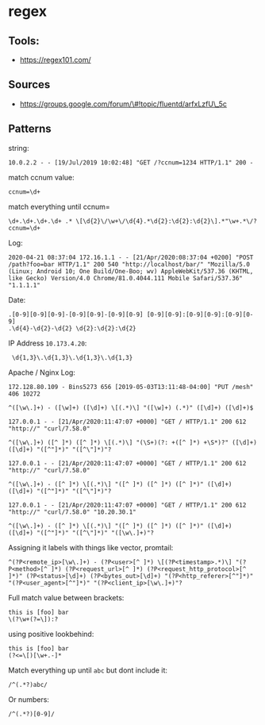 regex
=====

Tools:
------

-   https://regex101.com/

Sources
-------

-   https://groups.google.com/forum/\#!topic/fluentd/arfxLzfU\_5c

Patterns
--------

string:

    10.0.2.2 - - [19/Jul/2019 10:02:48] "GET /?ccnum=1234 HTTP/1.1" 200 -

match ccnum value:

    ccnum=\d+

match everything until ccnum=

    \d+.\d+.\d+.\d+ .* \[\d{2}\/\w+\/\d{4}.*\d{2}:\d{2}:\d{2}\].*"\w+.*\/?ccnum=\d+

Log:

    2020-04-21 08:37:04 172.16.1.1 - - [21/Apr/2020:08:37:04 +0200] "POST /path?foo=bar HTTP/1.1" 200 540 "http://localhost/bar/" "Mozilla/5.0 (Linux; Android 10; One Build/One-Boo; wv) AppleWebKit/537.36 (KHTML, like Gecko) Version/4.0 Chrome/81.0.4044.111 Mobile Safari/537.36" "1.1.1.1"

Date:

    .[0-9][0-9][0-9]-[0-9][0-9]-[0-9][0-9] [0-9][0-9]:[0-9][0-9]:[0-9][0-9]
    .\d{4}-\d{2}-\d{2} \d{2}:\d{2}:\d{2}

IP Address `10.173.4.20`:

     \d{1,3}\.\d{1,3}\.\d{1,3}\.\d{1,3}

Apache / Nginx Log:

    172.128.80.109 - Bins5273 656 [2019-05-03T13:11:48-04:00] "PUT /mesh" 406 10272

    ^([\w\.]+) - ([\w]+) ([\d]+) \[(.*)\] "([\w]+) (.*)" ([\d]+) ([\d]+)$

    127.0.0.1 - - [21/Apr/2020:11:47:07 +0000] "GET / HTTP/1.1" 200 612 "http://" "curl/7.58.0"

    ^([\w\.]+) ([^ ]*) ([^ ]*) \[(.*)\] "(\S+)(?: +([^ ]*) +\S*)?" ([\d]+) ([\d]+) "([^"]*)" "([^\"]*)"?

    127.0.0.1 - - [21/Apr/2020:11:47:07 +0000] "GET / HTTP/1.1" 200 612 "http://" "curl/7.58.0"

    ^([\w\.]+) - ([^ ]*) \[(.*)\] "([^ ]*) ([^ ]*) ([^ ]*)" ([\d]+) ([\d]+) "([^"]*)" "([^\"]*)"?

    127.0.0.1 - - [21/Apr/2020:11:47:07 +0000] "GET / HTTP/1.1" 200 612 "http://" "curl/7.58.0" "10.20.30.1"

    ^([\w\.]+) - ([^ ]*) \[(.*)\] "([^ ]*) ([^ ]*) ([^ ]*)" ([\d]+) ([\d]+) "([^"]*)" "([^\"]*)" "([\w\.]+)"?

Assigning it labels with things like vector, promtail:

    ^(?P<remote_ip>[\w\.]+) - (?P<user>[^ ]*) \[(?P<timestamp>.*)\] "(?P<method>[^ ]*) (?P<request_url>[^ ]*) (?P<request_http_protocol>[^ ]*)" (?P<status>[\d]+) (?P<bytes_out>[\d]+) "(?P<http_referer>[^"]*)" "(?P<user_agent>[^"]*)" "(?P<client_ip>[\w\.]+)"?

Full match value between brackets:

    this is [foo] bar
    \(?\w+(?=\]):?

using positive lookbehind:

    this is [foo] bar
    (?<=\[)[\w+.-]*

Match everything up until `abc` but dont include it:

    /^(.*?)abc/

Or numbers:

    /^(.*?)[0-9]/
